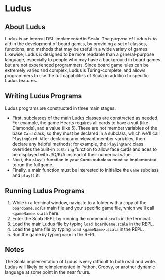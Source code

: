 # Ludus

## About Ludus
Ludus is an internal DSL implemented in Scala. The purpose of Ludus is to aid in 
the development of board games, by providing a set of classes, functions, and 
methods that may be useful in a wide variety of games. Likewise, Ludus is 
designed to be more readable than a general-purpose language, especially to 
people who may have a background in board games but are not experienced 
programmers. Since board game rules can be extremely varied and complex, Ludus 
is Turing-complete, and allows programmers to use the full capabilities of Scala 
in addition to specific Ludus features.

## Writing Ludus Programs
Ludus programs are constructed in three main stages.
- First, subclasses of the main Ludus classes are constructed as needed. For 
example, the game Hearts requires all cards to have a suit (like Diamonds), and 
a value (like 5). These are not member variables of the base ```Card``` class, 
so they must be declared in a subclass, which we'll call ```PlayingCard```. 
After declaring any relevant member variables, then declare any helpful methods; 
for example, the ```PlayingCard``` class overrides the built-in ```toString``` 
function to allow face cards and aces to be displayed with J/Q/K/A instead of 
their numerical value.
- Next, the ```play()``` function in your Game subclass must be implemented to 
run the full game.
- Finally, a main function must be interested to initialize the ```Game``` subclass 
and ```play()``` it.

## Running Ludus Programs
1. While in a terminal window, navigate to a folder with a copy of the 
```boardGame.scala``` main file and your specific game file, which we'll call 
```<gameName>.scala``` here.
2. Enter the Scala REPL by running the command ```scala``` in the terminal.
3. Load the main Ludus file by typing ```load boardGame.scala``` in the REPL.
4. Load the game file by typing ```load <gameName>.scala``` in the REPL.
5. Run the game by typing ```main``` in the REPL.

## Notes
The Scala implementation of Ludus is very difficult to both read and write.
Ludus will likely be reimplemented in Python, Groovy, or another dynamic language
at some point in the near future.
